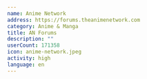 ```yaml
---
name: Anime Network
address: https://forums.theanimenetwork.com
category: Anime & Manga
title: AN Forums
description: ""
userCount: 171358
icon: anime-network.jpeg
activity: high
language: en
---
```

